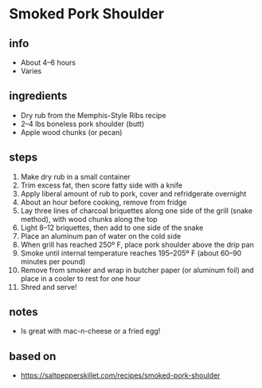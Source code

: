 # Smoked Pork Shoulder  

## info  
* About 4–6 hours  
* Varies  

## ingredients
* Dry rub from the Memphis-Style Ribs recipe  
* 2–4 lbs boneless pork shoulder (butt)  
* Apple wood chunks (or pecan)  

## steps  
1. Make dry rub in a small container  
2. Trim excess fat, then score fatty side with a knife  
3. Apply liberal amount of rub to pork, cover and refridgerate overnight  
4. About an hour before cooking, remove from fridge  
5. Lay three lines of charcoal briquettes along one side of the grill (snake method), with wood chunks along the top  
6. Light 8–12 briquettes, then add to one side of the snake  
7. Place an aluminum pan of water on the cold side  
8. When grill has reached 250º F, place pork shoulder above the drip pan  
9. Smoke until internal temperature reaches 195–205º F (about 60–90 minutes per pound)  
10. Remove from smoker and wrap in butcher paper (or aluminum foil) and place in a cooler to rest for one hour  
11. Shred and serve!  

## notes  
* Is great with mac-n-cheese or a fried egg!

## based on  
* https://saltpepperskillet.com/recipes/smoked-pork-shoulder  

